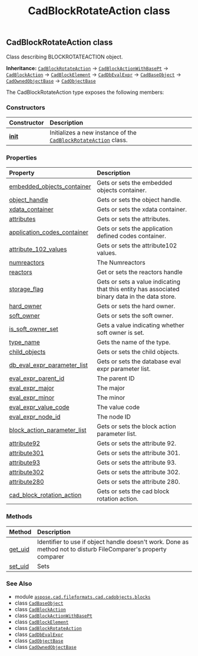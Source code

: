 ﻿---
title: CadBlockRotateAction class
second_title: Aspose.CAD for Python via .NET API References
description: 
type: docs
weight: 180
url: /python-net/aspose.cad.fileformats.cad.cadobjects.blocks/cadblockrotateaction/
is_root: false
---

## CadBlockRotateAction class

Class describing BLOCKROTATEACTION object.



**Inheritance:** [`CadBlockRotateAction`](/cad/python-net/aspose.cad.fileformats.cad.cadobjects.blocks/cadblockrotateaction) → 
[`CadBlockActionWithBasePt`](/cad/python-net/aspose.cad.fileformats.cad.cadobjects.blocks/cadblockactionwithbasept) → 
[`CadBlockAction`](/cad/python-net/aspose.cad.fileformats.cad.cadobjects.blocks/cadblockaction) → 
[`CadBlockElement`](/cad/python-net/aspose.cad.fileformats.cad.cadobjects.blocks/cadblockelement) → 
[`CadDbEvalExpr`](/cad/python-net/aspose.cad.fileformats.cad.cadobjects/caddbevalexpr) → 
[`CadBaseObject`](/cad/python-net/aspose.cad.fileformats.cad.cadobjects/cadbaseobject) → 
[`CadOwnedObjectBase`](/cad/python-net/aspose.cad.fileformats.cad.cadobjects/cadownedobjectbase) → 
[`CadObjectBase`](/cad/python-net/aspose.cad.fileformats.cad.cadobjects/cadobjectbase)



The CadBlockRotateAction type exposes the following members:

### Constructors
| Constructor | Description |
| :- | :- |
| [__init__](/cad/python-net/aspose.cad.fileformats.cad.cadobjects.blocks/cadblockrotateaction/__init__/#) | Initializes a new instance of the [`CadBlockRotateAction`](/cad/python-net/aspose.cad.fileformats.cad.cadobjects.blocks/cadblockrotateaction) class. |


### Properties
| Property | Description |
| :- | :- |
| [embedded_objects_container](/cad/python-net/aspose.cad.fileformats.cad.cadobjects.blocks/cadblockrotateaction/embedded_objects_container) | Gets or sets the embedded objects container. |
| [object_handle](/cad/python-net/aspose.cad.fileformats.cad.cadobjects.blocks/cadblockrotateaction/object_handle) | Gets or sets the object handle. |
| [xdata_container](/cad/python-net/aspose.cad.fileformats.cad.cadobjects.blocks/cadblockrotateaction/xdata_container) | Gets or sets the xdata container. |
| [attributes](/cad/python-net/aspose.cad.fileformats.cad.cadobjects.blocks/cadblockrotateaction/attributes) | Gets or sets the attributes. |
| [application_codes_container](/cad/python-net/aspose.cad.fileformats.cad.cadobjects.blocks/cadblockrotateaction/application_codes_container) | Gets or sets the application defined codes container. |
| [attribute_102_values](/cad/python-net/aspose.cad.fileformats.cad.cadobjects.blocks/cadblockrotateaction/attribute_102_values) | Gets or sets the attribute102 values. |
| [numreactors](/cad/python-net/aspose.cad.fileformats.cad.cadobjects.blocks/cadblockrotateaction/numreactors) | The Numreactors |
| [reactors](/cad/python-net/aspose.cad.fileformats.cad.cadobjects.blocks/cadblockrotateaction/reactors) | Get or sets the reactors handle |
| [storage_flag](/cad/python-net/aspose.cad.fileformats.cad.cadobjects.blocks/cadblockrotateaction/storage_flag) | Gets or sets a value indicating that this entity has associated binary data in the data store. |
| [hard_owner](/cad/python-net/aspose.cad.fileformats.cad.cadobjects.blocks/cadblockrotateaction/hard_owner) | Gets or sets the hard owner. |
| [soft_owner](/cad/python-net/aspose.cad.fileformats.cad.cadobjects.blocks/cadblockrotateaction/soft_owner) | Gets or sets the soft owner. |
| [is_soft_owner_set](/cad/python-net/aspose.cad.fileformats.cad.cadobjects.blocks/cadblockrotateaction/is_soft_owner_set) | Gets a value indicating whether soft owner is set. |
| [type_name](/cad/python-net/aspose.cad.fileformats.cad.cadobjects.blocks/cadblockrotateaction/type_name) | Gets the name of the type. |
| [child_objects](/cad/python-net/aspose.cad.fileformats.cad.cadobjects.blocks/cadblockrotateaction/child_objects) | Gets or sets the child objects. |
| [db_eval_expr_parameter_list](/cad/python-net/aspose.cad.fileformats.cad.cadobjects.blocks/cadblockrotateaction/db_eval_expr_parameter_list) | Gets or sets the database eval expr parameter list. |
| [eval_expr_parent_id](/cad/python-net/aspose.cad.fileformats.cad.cadobjects.blocks/cadblockrotateaction/eval_expr_parent_id) | The parent ID |
| [eval_expr_major](/cad/python-net/aspose.cad.fileformats.cad.cadobjects.blocks/cadblockrotateaction/eval_expr_major) | The major |
| [eval_expr_minor](/cad/python-net/aspose.cad.fileformats.cad.cadobjects.blocks/cadblockrotateaction/eval_expr_minor) | The minor |
| [eval_expr_value_code](/cad/python-net/aspose.cad.fileformats.cad.cadobjects.blocks/cadblockrotateaction/eval_expr_value_code) | The value code |
| [eval_expr_node_id](/cad/python-net/aspose.cad.fileformats.cad.cadobjects.blocks/cadblockrotateaction/eval_expr_node_id) | The node ID |
| [block_action_parameter_list](/cad/python-net/aspose.cad.fileformats.cad.cadobjects.blocks/cadblockrotateaction/block_action_parameter_list) | Gets or sets the block action parameter list. |
| [attribute92](/cad/python-net/aspose.cad.fileformats.cad.cadobjects.blocks/cadblockrotateaction/attribute92) | Gets or sets the attribute 92. |
| [attribute301](/cad/python-net/aspose.cad.fileformats.cad.cadobjects.blocks/cadblockrotateaction/attribute301) | Gets or sets the attribute 301. |
| [attribute93](/cad/python-net/aspose.cad.fileformats.cad.cadobjects.blocks/cadblockrotateaction/attribute93) | Gets or sets the attribute 93. |
| [attribute302](/cad/python-net/aspose.cad.fileformats.cad.cadobjects.blocks/cadblockrotateaction/attribute302) | Gets or sets the attribute 302. |
| [attribute280](/cad/python-net/aspose.cad.fileformats.cad.cadobjects.blocks/cadblockrotateaction/attribute280) | Gets or sets the attribute 280. |
| [cad_block_rotation_action](/cad/python-net/aspose.cad.fileformats.cad.cadobjects.blocks/cadblockrotateaction/cad_block_rotation_action) | Gets or sets the cad block rotation action. |


### Methods
| Method | Description |
| :- | :- |
| [get_uid](/cad/python-net/aspose.cad.fileformats.cad.cadobjects.blocks/cadblockrotateaction/get_uid/#) | Identifier to use if object handle doesn't work. Done as method not to disturb FileComparer's property comparer |
| [set_uid](/cad/python-net/aspose.cad.fileformats.cad.cadobjects.blocks/cadblockrotateaction/set_uid/#str) | Sets |



### See Also
* module [`aspose.cad.fileformats.cad.cadobjects.blocks`](..)
* class [`CadBaseObject`](/cad/python-net/aspose.cad.fileformats.cad.cadobjects/cadbaseobject)
* class [`CadBlockAction`](/cad/python-net/aspose.cad.fileformats.cad.cadobjects.blocks/cadblockaction)
* class [`CadBlockActionWithBasePt`](/cad/python-net/aspose.cad.fileformats.cad.cadobjects.blocks/cadblockactionwithbasept)
* class [`CadBlockElement`](/cad/python-net/aspose.cad.fileformats.cad.cadobjects.blocks/cadblockelement)
* class [`CadBlockRotateAction`](/cad/python-net/aspose.cad.fileformats.cad.cadobjects.blocks/cadblockrotateaction)
* class [`CadDbEvalExpr`](/cad/python-net/aspose.cad.fileformats.cad.cadobjects/caddbevalexpr)
* class [`CadObjectBase`](/cad/python-net/aspose.cad.fileformats.cad.cadobjects/cadobjectbase)
* class [`CadOwnedObjectBase`](/cad/python-net/aspose.cad.fileformats.cad.cadobjects/cadownedobjectbase)
